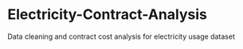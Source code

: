 # Electricity-Contract-Analysis
Data cleaning and contract cost analysis for electricity usage dataset

